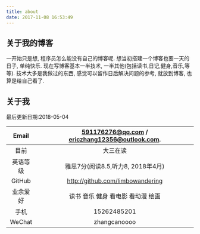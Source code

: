 ```yaml
---
title: about
date: 2017-11-08 16:53:49
---
```


## 关于我的博客

一开始只是想, 程序员怎么能没有自己的博客呢. 想当初搭建一个博客也要一天的日子, 单纯快乐. 现在写博客基本一半技术, 一半其他(包括读书,日记,健身,音乐,等等). 技术大多是我做过的东西, 感觉可以留作日后解决问题的参考, 就放到博客, 也算是给自己看了. 

## 关于我

最后更新日期:2018-05-04

|  Email   | 591176276@qq.com / ericzhang12356@outlook.com. |
| :------: | :--------------------------------------------: |
|   目前   |                    大三在读                    |
| 英语等级 |       雅思7分(阅读8.5,听力8, 2018年4月)        |
|  GitHub  |        http://github.com/limbowandering        |
| 业余爱好 |       读书 音乐 健身 看电影 看动漫 绘画        |
|   手机   |                  15262485201                   |
|  WeChat  |                  zhangcanoooo                  |